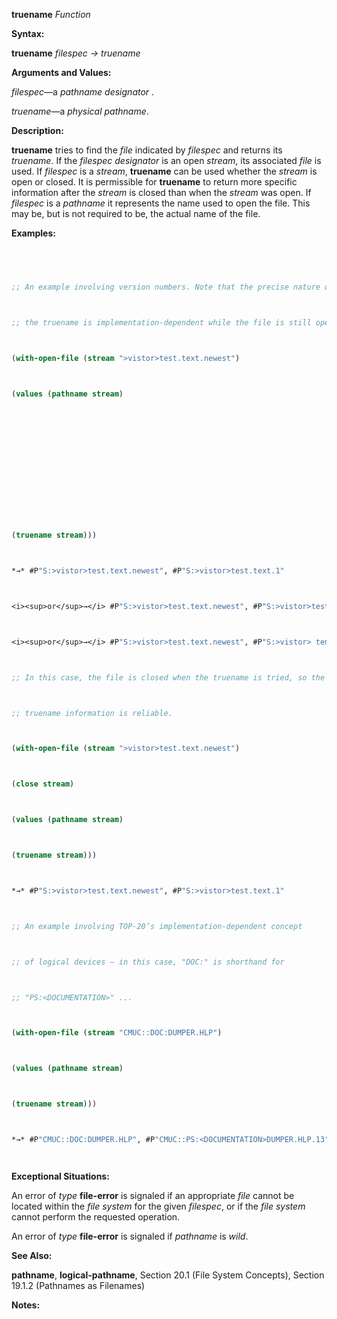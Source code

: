 **truename** *Function* 



**Syntax:** 



**truename** *filespec → truename* 



**Arguments and Values:** 



*filespec*—a *pathname designator* . 



*truename*—a *physical pathname*. 



**Description:** 



**truename** tries to find the *file* indicated by *filespec* and returns its *truename*. If the *filespec designator* is an open *stream*, its associated *file* is used. If *filespec* is a *stream*, **truename** can be used whether the *stream* is open or closed. It is permissible for **truename** to return more specific information after the *stream* is closed than when the *stream* was open. If *filespec* is a *pathname* it represents the name used to open the file. This may be, but is not required to be, the actual name of the file. 



**Examples:**
```lisp
 



;; An example involving version numbers. Note that the precise nature of 



;; the truename is implementation-dependent while the file is still open. 



(with-open-file (stream ">vistor>test.text.newest") 



(values (pathname stream) 







 



 



(truename stream))) 



*→* #P"S:>vistor>test.text.newest", #P"S:>vistor>test.text.1" 



<i><sup>or</sup>→</i> #P"S:>vistor>test.text.newest", #P"S:>vistor>test.text.newest" 



<i><sup>or</sup>→</i> #P"S:>vistor>test.text.newest", #P"S:>vistor> temp . temp .1" 



;; In this case, the file is closed when the truename is tried, so the 



;; truename information is reliable. 



(with-open-file (stream ">vistor>test.text.newest") 



(close stream) 



(values (pathname stream) 



(truename stream))) 



*→* #P"S:>vistor>test.text.newest", #P"S:>vistor>test.text.1" 



;; An example involving TOP-20’s implementation-dependent concept 



;; of logical devices – in this case, "DOC:" is shorthand for 



;; "PS:<DOCUMENTATION>" ... 



(with-open-file (stream "CMUC::DOC:DUMPER.HLP") 



(values (pathname stream) 



(truename stream))) 



*→* #P"CMUC::DOC:DUMPER.HLP", #P"CMUC::PS:<DOCUMENTATION>DUMPER.HLP.13" 




```
**Exceptional Situations:** 



An error of *type* **file-error** is signaled if an appropriate *file* cannot be located within the *file system* for the given *filespec*, or if the *file system* cannot perform the requested operation. 



An error of *type* **file-error** is signaled if *pathname* is *wild*. 



**See Also:** 



**pathname**, **logical-pathname**, Section 20.1 (File System Concepts), Section 19.1.2 (Pathnames as Filenames) 



**Notes:** 



